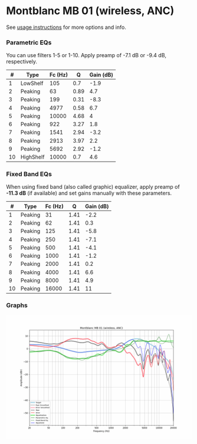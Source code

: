 # Montblanc MB 01 (wireless, ANC)
See [usage instructions](https://github.com/jaakkopasanen/AutoEq#usage) for more options and info.

### Parametric EQs
You can use filters 1-5 or 1-10. Apply preamp of -7.1 dB or -9.4 dB, respectively.

|   # | Type      |   Fc (Hz) |    Q |   Gain (dB) |
|-----|-----------|-----------|------|-------------|
|   1 | LowShelf  |       105 | 0.7  |        -1.9 |
|   2 | Peaking   |        63 | 0.89 |         4.7 |
|   3 | Peaking   |       199 | 0.31 |        -8.3 |
|   4 | Peaking   |      4977 | 0.58 |         6.7 |
|   5 | Peaking   |     10000 | 4.68 |         4   |
|   6 | Peaking   |       922 | 3.27 |         1.8 |
|   7 | Peaking   |      1541 | 2.94 |        -3.2 |
|   8 | Peaking   |      2913 | 3.97 |         2.2 |
|   9 | Peaking   |      5692 | 2.92 |        -1.2 |
|  10 | HighShelf |     10000 | 0.7  |         4.6 |

### Fixed Band EQs
When using fixed band (also called graphic) equalizer, apply preamp of **-11.3 dB** (if available) and set gains manually with these parameters.

|   # | Type    |   Fc (Hz) |    Q |   Gain (dB) |
|-----|---------|-----------|------|-------------|
|   1 | Peaking |        31 | 1.41 |        -2.2 |
|   2 | Peaking |        62 | 1.41 |         0.3 |
|   3 | Peaking |       125 | 1.41 |        -5.8 |
|   4 | Peaking |       250 | 1.41 |        -7.1 |
|   5 | Peaking |       500 | 1.41 |        -4.1 |
|   6 | Peaking |      1000 | 1.41 |        -1.2 |
|   7 | Peaking |      2000 | 1.41 |         0.2 |
|   8 | Peaking |      4000 | 1.41 |         6.6 |
|   9 | Peaking |      8000 | 1.41 |         4.9 |
|  10 | Peaking |     16000 | 1.41 |        11   |

### Graphs
![](./Montblanc%20MB%2001%20(wireless,%20ANC).png)
